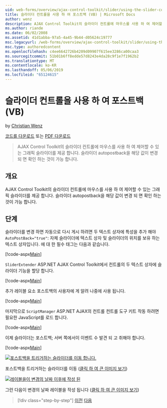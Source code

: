```yaml
---
uid: web-forms/overview/ajax-control-toolkit/slider/using-the-slider-control-with-auto-postback-vb
title: 슬라이더 컨트롤을 사용 하 여 포스트백 (VB) | Microsoft Docs
author: wenz
description: AJAX Control Toolkit의 슬라이더 컨트롤에 마우스를 사용 하 여 제어할 수 있는 그래픽 슬라이더를 제공 합니다. 슬라이더 autopost를 확인 하는 것이 불가능 하는 중...
ms.author: riande
ms.date: 06/02/2008
ms.assetid: 41d1abba-97a5-4a45-9b44-d05624c19777
msc.legacyurl: /web-forms/overview/ajax-control-toolkit/slider/using-the-slider-control-with-auto-postback-vb
msc.type: authoredcontent
ms.openlocfilehash: c4ee6642726b4209d09907f615ee3286ca00caa3
ms.sourcegitcommit: 51b01b6ff8edde57d8243e4da28c9f1e7f1962b2
ms.translationtype: MT
ms.contentlocale: ko-KR
ms.lasthandoff: 05/06/2019
ms.locfileid: "65124615"
---
```

# <a name="using-the-slider-control-with-auto-postback-vb"></a>슬라이더 컨트롤을 사용 하 여 포스트백 (VB)

by [Christian Wenz](https://github.com/wenz)

[코드를 다운로드](http://download.microsoft.com/download/9/3/f/93f8daea-bebd-4821-833b-95205389c7d0/Slider1.vb.zip) 또는 [PDF 다운로드](http://download.microsoft.com/download/b/6/a/b6ae89ee-df69-4c87-9bfb-ad1eb2b23373/slider1VB.pdf)

> AJAX Control Toolkit의 슬라이더 컨트롤에 마우스를 사용 하 여 제어할 수 있는 그래픽 슬라이더를 제공 합니다. 슬라이더 autopostback을 해당 값이 변경 되 면 확인 하는 것이 가능 합니다.

## <a name="overview"></a>개요

AJAX Control Toolkit의 슬라이더 컨트롤에 마우스를 사용 하 여 제어할 수 있는 그래픽 슬라이더를 제공 합니다. 슬라이더 autopostback을 해당 값이 변경 되 면 확인 하는 것이 가능 합니다.

## <a name="steps"></a>단계

슬라이더를 변경 하면 자동으로 다시 게시 하려면 두 텍스트 상자에 특성을 추가 해야 `AutoPostBack="true"`: 자체 슬라이더에 텍스트 상자 및 슬라이더의 위치를 보유 하는 텍스트 상자입니다. 에 대 한 필수 태그는 다음과 같습니다.

[!code-aspx[Main](using-the-slider-control-with-auto-postback-vb/samples/sample1.aspx)]

`SliderExtender` ASP.NET AJAX Control Toolkit에서 컨트롤의 두 텍스트 상자에 슬라이더 기능을 할당 합니다.

[!code-aspx[Main](using-the-slider-control-with-auto-postback-vb/samples/sample2.aspx)]

추가 레이블 요소 포스트백의 사용자에 게 알려 나중에 사용 됩니다.

[!code-aspx[Main](using-the-slider-control-with-auto-postback-vb/samples/sample3.aspx)]

마지막으로 `ScriptManager` ASP.NET AJAX의 컨트롤 컨트롤 도구 키트 작동 하려면 필요한 JavaScript를 로드 합니다.

[!code-aspx[Main](using-the-slider-control-with-auto-postback-vb/samples/sample4.aspx)]

이제 슬라이더는 포스트백; 서버 쪽에서이 이벤트 수 발견 되 고 취해야 합니다.

[!code-aspx[Main](using-the-slider-control-with-auto-postback-vb/samples/sample5.aspx)]

[![포스트백을 트리거하는 슬라이더를 이동 합니다.](using-the-slider-control-with-auto-postback-vb/_static/image2.png)](using-the-slider-control-with-auto-postback-vb/_static/image1.png)

포스트백을 트리거하는 슬라이더를 이동 ([클릭 하 여 큰 이미지 보기](using-the-slider-control-with-auto-postback-vb/_static/image3.png))

[![레이블을이 변경의 날짜 이후에 작성 된](using-the-slider-control-with-auto-postback-vb/_static/image5.png)](using-the-slider-control-with-auto-postback-vb/_static/image4.png)

그런 다음이 변경의 날짜 레이블을 작성 됩니다 ([클릭 하 여 큰 이미지 보기](using-the-slider-control-with-auto-postback-vb/_static/image6.png))

> [!div class="step-by-step"]
> [이전](databinding-the-slider-control-cs.md)
> [다음](databinding-the-slider-control-vb.md)
